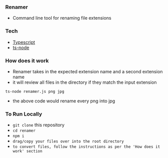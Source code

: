 ### Renamer

- Command line tool for renaming file extensions

### Tech

- [Typescript]()
- [ts-node](https://www.npmjs.com/package/ts-node)

### How does it work

- Renamer takes in the expected extension name and a second extension name
- it will review all files in the directory if they match the input extension

`ts-node renamer.js png jpg`

- the above code would rename every png into jpg

### To Run Locally

- `git clone` this repository
- `cd renamer`
- `npm i`
- `drag/copy your files over into the root directory`
- `to convert files, follow the instructions as per the 'How does it work' section`
